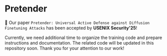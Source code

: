 # Pretender
🎉 Our paper `Pretender: Universal Active Defense against Diffusion Finetuning Attacks` has been accepted by **USENIX Security'25**!

Currently, we need additional time to organize the training code and prepare instructions and documentation. The related code will be updated in this repository soon. Thank you for your attention to our work!
